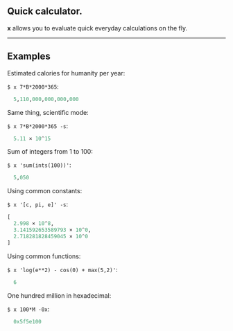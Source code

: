 ## Quick calculator.

**x** allows you to evaluate quick everyday calculations on the fly.

---

## Examples

Estimated calories for humanity per year:

`$ x 7*B*2000*365`:

```hs
  5,110,000,000,000,000
```

Same thing, scientific mode:

`$ x 7*B*2000*365 -s`:

```hs
  5.11 × 10^15
```

Sum of integers from 1 to 100:

`$ x 'sum(ints(100))'`:

```hs
  5,050
```

Using common constants:

`$ x '[c, pi, e]' -s`:

```hs
[
  2.998 × 10^8,
  3.141592653589793 × 10^0,
  2.718281828459045 × 10^0
]
```

Using common functions:

`$ x 'log(e**2) - cos(0) + max(5,2)'`:

```hs
  6
```

One hundred million in hexadecimal:

`$ x 100*M -0x`:

```hs
  0x5f5e100
```
